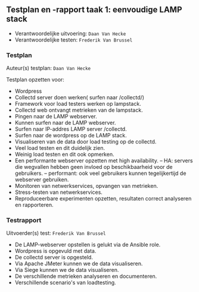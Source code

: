 ## Testplan en -rapport taak 1: eenvoudige LAMP stack

* Verantwoordelijke uitvoering: `Daan Van Hecke`
* Verantwoordelijke testen: `Frederik Van Brussel`

### Testplan

Auteur(s) testplan: `Daan Van Hecke`

Testplan opzetten voor:
- Wordpress
- Collectd server doen werken( surfen naar <serverip>/collectd/)
- Framework voor load testers werken op lampstack.
- Collectd web ontvangt metrieken van de lampstack.
- Pingen naar de LAMP webserver.
- Kunnen surfen naar de LAMP webserver.
- Surfen naar IP-addres LAMP server /collectd.
- Surfen naar de wordpress op de LAMP stack.
- Visualiseren van de data door load testing op de collectd.
- Veel load testen en dit duidelijk zien.
- Weinig load testen en dit ook opmerken.
- Een performante webserver opzetten met high availability.
– HA: servers die wegvallen hebben geen invloed op beschikbaarheid voor de gebruikers.
– performant: ook veel gebruikers kunnen tegelijkertijd de webserver gebruiken.
- Monitoren van netwerkservices, opvangen van metrieken.
- Stress-testen van netwerkservices.
- Reproduceerbare experimenten opzetten, resultaten correct analyseren en rapporteren.


### Testrapport

Uitvoerder(s) test: `Frederik Van Brussel`

- De LAMP-webserver opstellen is gelukt via de Ansible role.
- Wordpress is opgevuld met data.
- De collectd server is opgesteld.
- Via Apache JMeter kunnen we de data visualiseren.
- Via Siege kunnen we de data visualiseren.
- De verschillende metrieken analyseren en documenteren.
- Verschillende scenario's van loadtesting.
